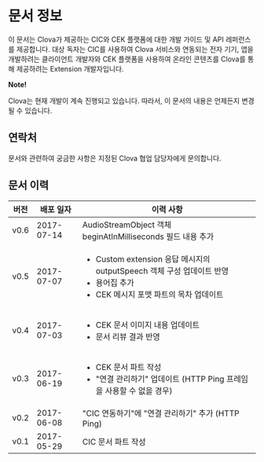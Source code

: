 # 문서 정보
이 문서는 Clova가 제공하는 CIC와 CEK 플랫폼에 대한 개발 가이드 및 API 레퍼런스를 제공합니다. 대상 독자는 CIC를 사용하여 Clova 서비스와 연동되는 전자 기기, 앱을 개발하려는 클라이언트 개발자와 CEK 플랫폼을 사용하여 온라인 콘텐츠를 Clova를 통해 제공하려는 Extension 개발자입니다.

<div class="note">
  <p><strong>Note!</strong></p>
  <p>Clova는 현재 개발이 계속 진행되고 있습니다. 따라서, 이 문서의 내용은 언제든지 변경될 수 있습니다.</p>
</div>

## 연락처
문서와 관련하여 궁금한 사항은 지정된 Clova 협업 담당자에게 문의합니다.

## 문서 이력
| 버전 | 배포 일자         | 이력 사항                   |
|-----|----------------|---------------------------|
| v0.6 | 2017-07-14    | AudioStreamObject 객체 beginAtInMilliseconds 필드 내용 추가 |
| v0.5 | 2017-07-07 | <ul><li>Custom extension 응답 메시지의 outputSpeech 객체 구성 업데이트 반영</li><li>용어집 추가</li><li>CEK 메시지 포맷 파트의 목차 업데이트</li></ul> |
| v0.4 | 2017-07-03 | <ul><li>CEK 문서 이미지 내용 업데이트</li><li>문서 리뷰 결과 반영</li></ul> |
| v0.3 | 2017-06-19 | <ul><li>CEK 문서 파트 작성</li><li>"연결 관리하기" 업데이트 (HTTP Ping 프레임을 사용할 수 없을 경우)</li></ul> |
| v0.2 | 2017-06-08 | "CIC 연동하기"에 "연결 관리하기" 추가 (HTTP Ping) |
| v0.1 | 2017-05-29 | CIC 문서 파트 작성 |
